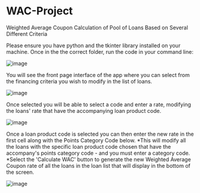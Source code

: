 # WAC-Project
Weighted Average Coupon Calculation of Pool of Loans Based on Several Different Criteria

Please ensure you have python and the tkinter library installed on your machine. Once in the the correct folder, run the code in your command line:

![image](https://github.com/Mattsda/WAC-Project/assets/44985594/c3488af7-d6b9-4098-951c-808fb9c91cc4)

You will see the front page interface of the app where you can select from the financing criteria you wish to modify in the list of loans.

![image](https://github.com/Mattsda/WAC-Project/assets/44985594/51957da5-fd90-4443-b6ff-dfb067dd62e7)

Once selected you will be able to select a code and enter a rate, modifying the loans' rate that have the accompanying loan product code.

![image](https://github.com/Mattsda/WAC-Project/assets/44985594/404f3f85-16f7-4110-905a-2a263f072fcf)

Once a loan product code is selected you can then enter the new rate in the first cell along with the Points Category Code below. 
*This will modify all the loans with the specific loan product code chosen that have the accompany's points category code - and you must enter a category code.
*Select the 'Calculate WAC' button to generate the new Weighted Average Coupon rate of all the loans in the loan list that will display in the bottom of the screen. 

![image](https://github.com/Mattsda/WAC-Project/assets/44985594/98ffa43b-ef1a-44cb-aaf3-eb5ff569b55a)

